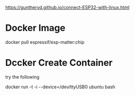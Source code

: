 

https://gunthervd.github.io/connect-ESP32-with-linux.html


# Docker Image

docker pull espressif/esp-matter:chip

# Dccker Create Container

try the following

docker run -t -i --device=/dev/ttyUSB0 ubuntu bash
